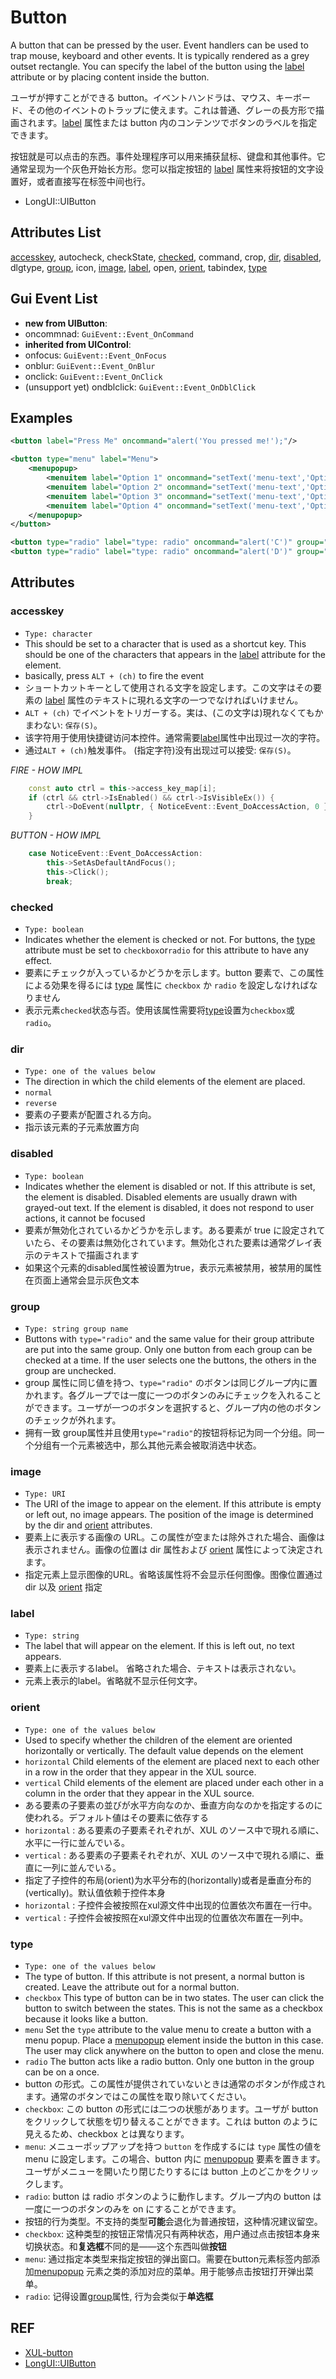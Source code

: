 # Button

A button that can be pressed by the user. Event handlers can be used to trap mouse, keyboard and other events. It is typically rendered as a grey outset rectangle. You can specify the label of the button using the [label](#label) attribute or by placing content inside the button.

ユーザが押すことができる button。イベントハンドラは、マウス、キーボード、その他のイベントのトラップに使えます。これは普通、グレーの長方形で描画されます。[label](#label) 属性または button 内のコンテンツでボタンのラベルを指定できます。

按钮就是可以点击的东西。事件处理程序可以用来捕获鼠标、键盘和其他事件。它通常呈现为一个灰色开始长方形。您可以指定按钮的 [label](#label) 属性来将按钮的文字设置好，或者直接写在标签中间也行。

 - LongUI::UIButton


## Attributes List
[accesskey](#accesskey), autocheck, checkState, [checked](#checked), command, crop, [dir](#dir), [disabled](#disabled), dlgtype, [group](#group), icon, [image](#image), [label](#label), open, [orient](#orient), tabindex, [type](#type)

## Gui Event List

 - **new from UIButton**:
 - oncommnad: `GuiEvent::Event_OnCommand`
 - **inherited from UIControl**:
 - onfocus: `GuiEvent::Event_OnFocus`
 - onblur: `GuiEvent::Event_OnBlur`
 - onclick: `GuiEvent::Event_OnClick`
 - (unsupport yet) ondblclick: `GuiEvent::Event_OnDblClick`

## Examples


```xml
<button label="Press Me" oncommand="alert('You pressed me!');"/>

<button type="menu" label="Menu">
    <menupopup>
        <menuitem label="Option 1" oncommand="setText('menu-text','Option 1');" />
        <menuitem label="Option 2" oncommand="setText('menu-text','Option 2');" />
        <menuitem label="Option 3" oncommand="setText('menu-text','Option 3');" />
        <menuitem label="Option 4" oncommand="setText('menu-text','Option 4');" />
    </menupopup>
</button>

<button type="radio" label="type: radio" oncommand="alert('C')" group="G"/>
<button type="radio" label="type: radio" oncommand="alert('D')" group="G"/>
```

## Attributes

### accesskey

 - `Type: character`
 - This should be set to a character that is used as a shortcut key. This should be one of the characters that appears in the [label](#label) attribute for the element.
 - basically, press `ALT + (ch)` to fire the event
 - ショートカットキーとして使用される文字を設定します。この文字はその要素の [label](#label) 属性のテキストに現れる文字の一つでなければいけません。
 - `ALT + (ch)` でイベントをトリガーする。実は、(この文字は)現れなくてもかまわない: `保存(S)`。 
 - 该字符用于使用快捷键访问本控件。通常需要[label](#label)属性中出现过一次的字符。
 - 通过`ALT + (ch)`触发事件。 (指定字符)没有出现过可以接受: `保存(S)`。


*FIRE - HOW IMPL*

```cpp
    const auto ctrl = this->access_key_map[i];
    if (ctrl && ctrl->IsEnabled() && ctrl->IsVisibleEx()) {
        ctrl->DoEvent(nullptr, { NoticeEvent::Event_DoAccessAction, 0 });
    }
```

*BUTTON - HOW IMPL*

```cpp
    case NoticeEvent::Event_DoAccessAction:
        this->SetAsDefaultAndFocus();
        this->Click();
        break;
```

### checked

 - `Type: boolean`
 - Indicates whether the element is checked or not. For buttons, the [type](#type) attribute must be set to `checkbox`or`radio` for this attribute to have any effect.
 - 要素にチェックが入っているかどうかを示します。button 要素で、この属性による効果を得るには [type](#type) 属性に `checkbox` か `radio` を設定しなければなりません
 - 表示元素`checked`状态与否。使用该属性需要将[type](#type)设置为`checkbox`或`radio`。

### dir

 - `Type: one of the values below`
 - The direction in which the child elements of the element are placed.
 - `normal`
 - `reverse`
 - 要素の子要素が配置される方向。
 - 指示该元素的子元素放置方向

### disabled

 - `Type: boolean`
 - Indicates whether the element is disabled or not. If this attribute is set, the element is disabled. Disabled elements are usually drawn with grayed-out text. If the element is disabled, it does not respond to user actions, it cannot be focused
 - 要素が無効化されているかどうかを示します。ある要素が true に設定されていたら、その要素は無効化されています。無効化された要素は通常グレイ表示のテキストで描画されます
 - 如果这个元素的disabled属性被设置为true，表示元素被禁用，被禁用的属性在页面上通常会显示灰色文本

### group
 
 - `Type: string group name`
 - Buttons with `type="radio"` and the same value for their group attribute are put into the same group. Only one button from each group can be checked at a time. If the user selects one the buttons, the others in the group are unchecked.
 - group 属性に同じ値を持つ、`type="radio"` のボタンは同じグループ内に置かれます。各グループでは一度に一つのボタンのみにチェックを入れることができます。ユーザが一つのボタンを選択すると、グループ内の他のボタンのチェックが外れます。
 - 拥有一致 group属性并且使用`type="radio"`的按钮将标记为同一个分组。同一个分组有一个元素被选中，那么其他元素会被取消选中状态。

### image

 - `Type: URI`
 - The URI of the image to appear on the element. If this attribute is empty or left out, no image appears. The position of the image is determined by the dir and [orient](#orient) attributes.
 - 要素上に表示する画像の URL。この属性が空または除外された場合、画像は表示されません。画像の位置は dir 属性および [orient](#orient) 属性によって決定されます。
 - 指定元素上显示图像的URL。省略该属性将不会显示任何图像。图像位置通过 dir 以及 [orient](#orient) 指定

### label

 - `Type: string`
 - The label that will appear on the element. If this is left out, no text appears.
 - 要素上に表示するlabel。 省略された場合、テキストは表示されない。
 - 元素上表示的label。省略就不显示任何文字。


### orient

 - `Type: one of the values below`
 - Used to specify whether the children of the element are oriented horizontally or vertically. The default value depends on the element
 - `horizontal` Child elements of the element are placed next to each other in a row in the order that they appear in the XUL source.
 - `vertical` Child elements of the element are placed under each other in a column in the order that they appear in the XUL source.
 - ある要素の子要素の並びが水平方向なのか、垂直方向なのかを指定するのに使われる。デフォルト値はその要素に依存する
 - `horizontal` : ある要素の子要素それぞれが、XUL のソース中で現れる順に、水平に一行に並んでいる。
 - `vertical` : ある要素の子要素それぞれが、XUL のソース中で現れる順に、垂直に一列に並んでいる。
 - 指定了子控件的布局(orient)为水平分布的(horizontally)或者是垂直分布的(vertically)。默认值依赖于控件本身
 - `horizontal` : 子控件会被按照在xul源文件中出现的位置依次布置在一行中。
 - `vertical` : 子控件会被按照在xul源文件中出现的位置依次布置在一列中。

### type

 - `Type: one of the values below`
 - The type of button. If this attribute is not present, a normal button is created. Leave the attribute out for a normal button.
 - `checkbox` This type of button can be in two states. The user can click the button to switch between the states. This is not the same as a checkbox because it looks like a button.
 - `menu` Set the `type` attribute to the value menu to create a button with a menu popup. Place a [menupopup](./menupopup.md) element inside the button in this case. The user may click anywhere on the button to open and close the menu.
 - `radio` The button acts like a radio button. Only one button in the group can be on a once.
 - button の形式。この属性が提供されていないときは通常のボタンが作成されます。通常のボタンではこの属性を取り除いてください。
 - `checkbox`: この button の形式には二つの状態があります。ユーザが button をクリックして状態を切り替えることができます。これは button のように見えるため、checkbox とは異なります。
 - `menu`: メニューポップアップを持つ `button` を作成するには `type` 属性の値を menu に設定します。この場合、button 内に [menupopup](./menupopup.md) 要素を置きます。ユーザがメニューを開いたり閉じたりするには button 上のどこかをクリックします。
 - `radio`: button は radio ボタンのように動作します。グループ内の button は一度に一つのボタンのみを on にすることができます。
 - 按钮的行为类型。不支持的类型**可能**会退化为普通按钮，这种情况建议留空。
 - `checkbox`: 这种类型的按钮正常情况只有两种状态，用户通过点击按钮本身来切换状态。和**复选框**不同的是——这个东西叫做**按钮**
 - `menu`: 通过指定本类型来指定按钮的弹出窗口。需要在button元素标签内部添加[menupopup](./menupopup.md) 元素之类的添加对应的菜单。用于能够点击按钮打开弹出菜单。
 - `radio`: 记得设置[group](#group)属性, 行为会类似于**单选框**

## REF
 
 - [XUL-button](https://developer.mozilla.org/en-US/docs/Archive/Mozilla/XUL/button)
 - [LongUI::UIButton](../../src/control/ui_button.cpp)